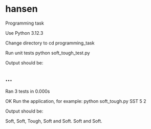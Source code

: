# hansen
Programming task


Use Python 3.12.3

Change directory to
cd programming_task

Run unit tests
python soft_tough_test.py

Output should be:

...
----------------------------------------------------------------------
Ran 3 tests in 0.000s

OK
Run the application, for example:
python soft_tough.py SST 5 2

Output should be:

Soft, Soft, Tough, Soft and Soft.
Soft and Soft.
